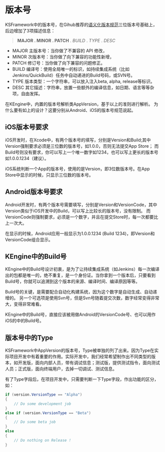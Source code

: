 
# 版本号

KSFramework中的版本号，在Gihub推荐的[语义化版本规范](http://semver.org/)三位版本号基础上，后边增加了3项描述信息：

> **MAJOR . MINOR . PATCH** . *BUILD* . *TYPE* . *DESC*

- MAJOR 主版本号：当你做了不兼容的 API 修改，
- MINOR 次版本号：当你做了向下兼容的功能性新增，
- PATCH 修订号：当你做了向下兼容的问题修正。
- BUILD 编译号：使用全局唯一的标识，如持续集成系统（比如Jenkins/QuickBuild）任务中自动递进的Build号码，或SVN号。
- TYPE 版本类型：一个字符串，可以放入注入beta, alpha, release等标识。
- DESC 其它描述：字符串，放置一些额外的编译信息，如日期、语言等等杂项，自由发挥。

在KEngine中，内置的版本号解析类AppVersion，基于以上的准则进行解析。
为什么要有如上的设计？这要分别从Android、iOS的版本号规范说起。


## iOS版本号要求

iOS开发时，在Xcode中，有两个版本号的填写，分别是Version和Build;其中Version强制要求必须是三位数的版本号，如1.0.0，否则无法提交App Store；
而Build号则没有要求，你可以写上一个唯一数字如1234，也可以写上更长的版本号如1.0.0.1234（建议）。

iOS系统判断一个App的版本号，使用的是Version，即3位数版本号。在App Store中显示的时候，只显示三位数的版本号。


## Android版本号要求

Android开发时，有两个版本号需要填写，分别是Version和VersionCode，其中Version类似于iOS开发中的Build，可以写上比较长的版本号，没有限制。
而VersionCode则强制要求，必须是一个数字，并且在提交Store时，每一次都要比上一次大。

在显示的时候，Android应用一般显示为1.0.0.1234 (Build 1234)，即Version和VersionCode组合显示。

## KEngine中的Build号

KEngine中的Build号设计初衷，是为了让持续集成系统（如Jenkins）每一次编译出的包都是唯一的，绝不重复，是一个身份证。当你拿到一个版本后，只要看到Build号，你就可以追溯到这个版本的来源、编译时间、编译原因等等。

Build号的关键，是需要配合自动化构建系统，因为这个数字是自动生成、自动递增的。 另一个可选项是使用Svn号，但是Svn号随着提交次数，数字经常变得非常大，变得非常难看。

KEngine中的Build号，直接应该被用做Android的VersionCode号、也可以用作iOS的中的Build号。

## 版本号中的Type

KSFramework中AppVersion的版本号，Type被单独的列了出来。因为Type在实际项目开发中有着重要的作用。实际开发中，我们经常希望制作出不同类型的版本，如开发版，面向内部人员，带有调试信息；测试版，提供测试指令，面向测试人员；正式版，面向终端用户，去掉一切调试、测试信息。

有了Type字段后，在项目开发中，只需要判断一下Type字段，作出功能的区分，如：

```csharp
if (version.VersionType == "Alpha")
{
    // Do some development job
}
else if (version.VersionType == "Beta")
{
    // Do some beta job
}
else
{
    // Do nothing on Release !
}
```
